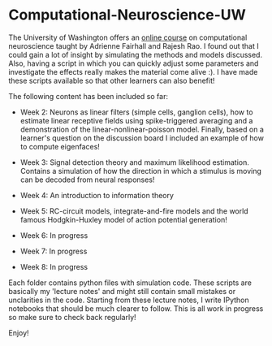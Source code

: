 # Computational-Neuroscience-UW
The University of Washington offers an [online course](https://www.coursera.org/learn/computational-neuroscience/home/welcome) on computational neuroscience taught by Adrienne Fairhall and Rajesh Rao. I found out that I could gain a lot of insight by simulating the methods and models discussed. Also, having a script in which you can quickly adjust some parameters and investigate the effects really makes the material come alive :). I have made these scripts available so that other learners can also benefit! 

The following content has been included so far:

- Week 2: Neurons as linear filters (simple cells, ganglion cells), how to estimate linear receptive fields using spike-triggered averaging and a demonstration of the linear-nonlinear-poisson model. Finally, based on a learner's question on the discussion board I included an example of how to compute eigenfaces!

- Week 3: Signal detection theory and maximum likelihood estimation. Contains a simulation of how the direction in which a stimulus is moving can be decoded from neural responses!

- Week 4: An introduction to information theory

- Week 5: RC-circuit models, integrate-and-fire models and the world famous Hodgkin-Huxley model of action potential generation!

- Week 6: In progress

- Week 7: In progress

- Week 8: In progress


Each folder contains python files with simulation code. These scripts are basically my 'lecture notes' and might still contain small mistakes or unclarities in the code. Starting from these lecture notes, I write IPython notebooks that should be much clearer to follow. This is all work in progress so make sure to check back regularly!

Enjoy!